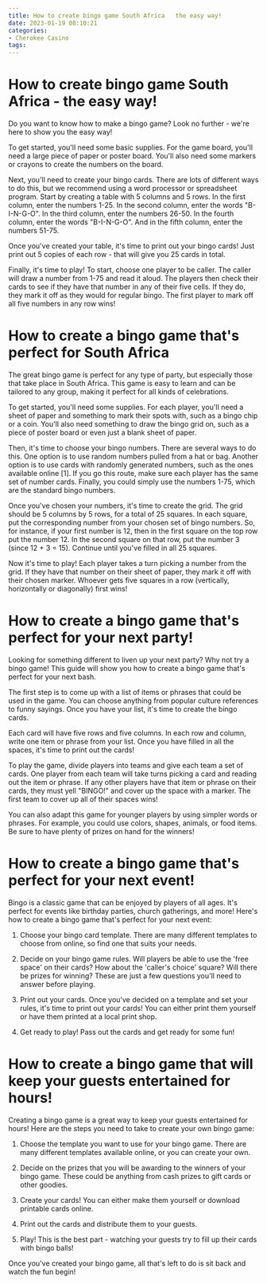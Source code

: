 ```yaml
---
title: How to create bingo game South Africa   the easy way!
date: 2023-01-19 08:10:21
categories:
- Cherokee Casino
tags:
---
```



#  How to create bingo game South Africa - the easy way!

Do you want to know how to make a bingo game? Look no further - we're here to show you the easy way!

To get started, you'll need some basic supplies. For the game board, you'll need a large piece of paper or poster board. You'll also need some markers or crayons to create the numbers on the board.

Next, you'll need to create your bingo cards. There are lots of different ways to do this, but we recommend using a word processor or spreadsheet program. Start by creating a table with 5 columns and 5 rows. In the first column, enter the numbers 1-25. In the second column, enter the words "B-I-N-G-O". In the third column, enter the numbers 26-50. In the fourth column, enter the words "B-I-N-G-O". And in the fifth column, enter the numbers 51-75.

Once you've created your table, it's time to print out your bingo cards! Just print out 5 copies of each row - that will give you 25 cards in total.

Finally, it's time to play! To start, choose one player to be caller. The caller will draw a number from 1-75 and read it aloud. The players then check their cards to see if they have that number in any of their five cells. If they do, they mark it off as they would for regular bingo. The first player to mark off all five numbers in any row wins!

#  How to create a bingo game that's perfect for South Africa

The great bingo game is perfect for any type of party, but especially those that take place in South Africa. This game is easy to learn and can be tailored to any group, making it perfect for all kinds of celebrations.

To get started, you'll need some supplies. For each player, you'll need a sheet of paper and something to mark their spots with, such as a bingo chip or a coin. You'll also need something to draw the bingo grid on, such as a piece of poster board or even just a blank sheet of paper.

Then, it's time to choose your bingo numbers. There are several ways to do this. One option is to use random numbers pulled from a hat or bag. Another option is to use cards with randomly generated numbers, such as the ones available online [1]. If you go this route, make sure each player has the same set of number cards. Finally, you could simply use the numbers 1-75, which are the standard bingo numbers.

Once you've chosen your numbers, it's time to create the grid. The grid should be 5 columns by 5 rows, for a total of 25 squares. In each square, put the corresponding number from your chosen set of bingo numbers. So, for instance, if your first number is 12, then in the first square on the top row put the number 12. In the second square on that row, put the number 3 (since 12 + 3 = 15). Continue until you've filled in all 25 squares.

Now it's time to play! Each player takes a turn picking a number from the grid. If they have that number on their sheet of paper, they mark it off with their chosen marker. Whoever gets five squares in a row (vertically, horizontally or diagonally) first wins!

#  How to create a bingo game that's perfect for your next party!

Looking for something different to liven up your next party? Why not try a bingo game! This guide will show you how to create a bingo game that's perfect for your next bash.

The first step is to come up with a list of items or phrases that could be used in the game. You can choose anything from popular culture references to funny sayings. Once you have your list, it's time to create the bingo cards.

Each card will have five rows and five columns. In each row and column, write one item or phrase from your list. Once you have filled in all the spaces, it's time to print out the cards!

To play the game, divide players into teams and give each team a set of cards. One player from each team will take turns picking a card and reading out the item or phrase. If any other players have that item or phrase on their cards, they must yell "BINGO!" and cover up the space with a marker. The first team to cover up all of their spaces wins!

You can also adapt this game for younger players by using simpler words or phrases. For example, you could use colors, shapes, animals, or food items. Be sure to have plenty of prizes on hand for the winners!

#  How to create a bingo game that's perfect for your next event!

Bingo is a classic game that can be enjoyed by players of all ages. It's perfect for events like birthday parties, church gatherings, and more! Here's how to create a bingo game that's perfect for your next event:

1. Choose your bingo card template. There are many different templates to choose from online, so find one that suits your needs.

2. Decide on your bingo game rules. Will players be able to use the 'free space' on their cards? How about the 'caller's choice' square? Will there be prizes for winning? These are just a few questions you'll need to answer before playing.

3. Print out your cards. Once you've decided on a template and set your rules, it's time to print out your cards! You can either print them yourself or have them printed at a local print shop.

4. Get ready to play! Pass out the cards and get ready for some fun!

#  How to create a bingo game that will keep your guests entertained for hours!

Creating a bingo game is a great way to keep your guests entertained for hours! Here are the steps you need to take to create your own bingo game:

1. Choose the template you want to use for your bingo game. There are many different templates available online, or you can create your own.

2. Decide on the prizes that you will be awarding to the winners of your bingo game. These could be anything from cash prizes to gift cards or other goodies.

3. Create your cards! You can either make them yourself or download printable cards online.

4. Print out the cards and distribute them to your guests.

5. Play! This is the best part - watching your guests try to fill up their cards with bingo balls!

Once you've created your bingo game, all that's left to do is sit back and watch the fun begin!